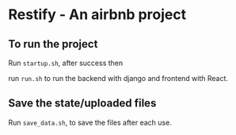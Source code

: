 # Restify - An airbnb project

## To run the project

Run `startup.sh`, after success then 

run `run.sh` to run the backend with django and frontend with React.

## Save the state/uploaded files

Run `save_data.sh`, to save the files after each use.

